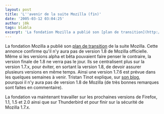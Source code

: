 ```yaml
---
layout: post
title: 'L''avenir de la suite Mozilla (fin)'
date: '2005-03-12 03:04:25'
author: j0k
tags: blabla
excerpt: 'La fondation Mozilla a publié son [plan de transition](http://www.mozilla.org/seamonkey-transition.html) de la suite Mozilla.   )   Cette annonce confirme qu''il n''y aura pas de version 1.8 de Mozilla officielle. Même si les versions alpha et bêta pouvaient faire penser le contraire, la version finale de 1.8 ne verra pas le jour. Ils se centralisent plus      ...'
---
```


La fondation Mozilla a publié son [plan de transition](http://www.mozilla.org/seamonkey-transition.html) de la suite Mozilla.
   Cette annonce confirme qu'il n'y aura pas de version 1.8 de Mozilla officielle. Même si les versions alpha et bêta pouvaient faire penser le contraire, la version finale de 1.8 ne verra pas le jour. Ils se centralisent plus sur la version 1.7.x, pour éviter, en sortant la version 1.8, de devoir assurer plusieurs versions en même temps. Ainsi une version 1.7.6 est prévue dans les quelques semaines à venir.   Tristan Tinot explique, sur [son blog](http://standblog.org/blog/2005/03/11/93114053-pourquoi-il-ny-aura-pas-de-mozilla-18), pourquoi il n'y aura pas de version 1.8 de Mozilla (de très bonnes remarques sont faites en commentaire).

La fondation va maintenant travailler sur les prochaines versions de Firefox, 1.1, 1.5 et 2.0 ainsi que sur Thunderbird et pour finir sur la sécurité de Mozilla 1.7.x.
